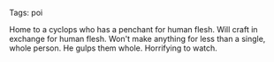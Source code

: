 Tags: poi

Home to a cyclops who has a penchant for human flesh. Will craft in exchange for human flesh. Won't make anything for less than a single, whole person. He gulps them whole. Horrifying to watch.